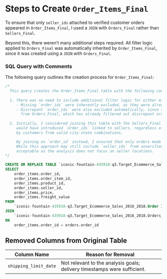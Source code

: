 # Steps to Create `Order_Items_Final`

To ensure that only `seller_ids` attached to verified customer orders appeared in `Order_Items_Final`, I used a `JOIN` with `Orders_Final` rather than `Sellers_Final`. 

Beyond this, there weren’t many additional steps required. All filter logic applied to `Orders_Final` was automatically inherited by `Order_Items_Final`, since it was created using a `JOIN` with `Orders_Final`.

### SQL Query with Comments
The following query outlines the creation process for `Order_Items_Final`:

```sql
/*
  This query creates the Order_Items_Final table with the following considerations:
  
  1. There was no need to include additional filter logic for either missing or discrepant `order_ids`:
     - Missing `order_ids` were inherently excluded, as they were already absent from the Order_Items table.
     - Discrepant `order_ids` were also excluded automatically, since this table is created by joining on `order_id` 
       from Orders_Final, which has already filtered out discrepant orders.
  
  2. Initially, I considered joining this table with the Sellers_Final table. However, doing so 
     would have introduced `order_ids` linked to sellers, regardless of whether the orders were made 
     by customers from valid city-state combinations. 

     By joining on `order_id` instead, I ensured that only orders made by filtered customers were included. 
     While this approach may still include `seller_ids` from unverified city-state combinations, this is 
     acceptable as the analysis does not focus on seller locations.
*/

CREATE OR REPLACE TABLE `iconic-fountain-435918-q3.Target_Ecommerce_Sales_2016_2018.Order_Items_Final` AS 
SELECT 
    order_items.order_id,
    order_items.order_item_id,
    order_items.product_id,
    order_items.seller_id,
    order_items.price,
    order_items.freight_value
FROM 
    `iconic-fountain-435918-q3.Target_Ecommerce_Sales_2016_2018.Order Items` AS order_items
JOIN 
    `iconic-fountain-435918-q3.Target_Ecommerce_Sales_2016_2018.Orders_Final` AS orders
ON 
    order_items.order_id = orders.order_id
```

## Removed Columns from Original Table

| Column Name           | Reason for Removal                      |
------------------------|-----------------------------------------|
| `shipping_limit_date` | 	Not relevant to the analysis goals; delivery timestamps were sufficient. |

